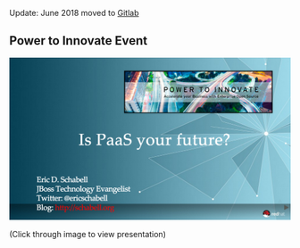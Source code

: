 Update: June 2018 moved to [Gitlab](https://gitlab.com/eschabell/presentation-power-to-innovate)


Power to Innovate Event
-----------------------
[![Cover Slide](https://raw.githubusercontent.com/eschabell/presentation-power-to-innovate/master/cover.png)](http://powertoinnovate-onthe.rhcloud.com)

(Click through image to view presentation)
